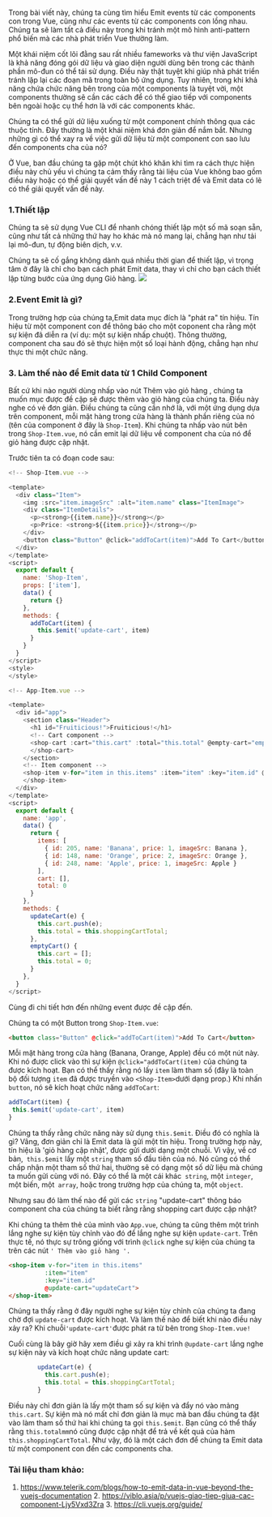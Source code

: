 Trong bài viết này, chúng ta cùng tìm hiểu Emit events  từ các components con trong Vue, cũng như các events từ các components con lồng nhau. Chúng ta sẽ làm tất cả điều này trong khi tránh một mô hình anti-pattern phổ biến mà các nhà phát triển Vue thường làm.

Một khái niệm cốt lõi đằng sau rất nhiều fameworks và thư viện JavaScript là khả năng đóng gói dữ liệu và giao diện người dùng bên trong các thành phần mô-đun có thể tái sử dụng. Điều này thật tuyệt khi giúp nhà phát triển tránh lặp lại các đoạn mã trong toàn bộ ứng dụng. Tuy nhiên, trong khi khả năng chứa chức năng bên trong của một components là tuyệt vời, một components thường sẽ cần các cách để có thể giao tiếp với components bên ngoài hoặc cụ thể hơn là với các components khác.

Chúng ta có thể gửi dữ liệu xuống từ một component chính thông qua các thuộc tính. Đây thường là một khái niệm khá đơn giản để nắm bắt. Nhưng những gì có thể xay ra về việc gửi dữ liệu từ một component con sao lưu đến components cha của nó?

Ở Vue, ban đầu chúng ta gặp một chút khó khăn khi tìm ra cách thực hiện điều này chủ yếu vì chúng ta cảm thấy rằng tài liệu của Vue không bao gồm điều này hoặc có thể giải quyết vấn đề này 1 cách triệt để và Emit data có lẽ có thể giải quyết vấn đề này.

### 1.Thiết lập

Chúng ta sẽ sử dụng Vue CLI để nhanh chóng thiết lập một số mã soạn sẵn, cũng như tất cả những thứ hay ho khác mà nó mang lại, chẳng hạn như tải lại mô-đun, tự động biên dịch, v.v. 

Chúng ta sẽ cố gắng không dành quá nhiều thời gian để thiết lập, vì trọng tâm ở đây là chỉ cho bạn cách phát Emit data, thay vì chỉ cho bạn cách thiết lập từng bước của ứng dụng Giỏ hàng. 
![](https://images.viblo.asia/d1db2e93-26fe-43a6-9fbe-8597e305b106.png)

### 2.Event Emit là gì?
 Trong trường hợp của chúng ta,Emit data mục đích là "phát ra" tín hiệu. Tín hiệu từ một component con để thông báo cho một coponent cha rằng một sự kiện đã diễn ra (ví dụ: một sự kiện nhấp chuột). Thông thường, component cha sau đó sẽ thực hiện một số loại hành động, chẳng hạn như thực thi một chức năng.
 
###  3. Làm thế nào để Emit data từ 1 Child Component
Bất cứ khi nào người dùng nhấp vào nút Thêm vào giỏ hàng , chúng ta muốn mục được đề cập sẽ được thêm vào giỏ hàng của chúng ta. Điều này nghe có vẻ đơn giản. Điều chúng ta cũng cần nhớ là, với một ứng dụng dựa trên component, mỗi mặt hàng trong cửa hàng là thành phần riêng của nó (tên của component ở đây là `Shop-Item`). Khi chúng ta nhấp vào nút bên trong `Shop-Item.vue`, nó cần emit lại dữ liệu về component cha của nó để giỏ hàng được cập nhật.


Trước tiên ta có đoạn code sau:
```js
<!-- Shop-Item.vue -->

<template>
  <div class="Item">
    <img :src="item.imageSrc" :alt="item.name" class="ItemImage">
    <div class="ItemDetails">
      <p><strong>{{item.name}}</strong></p>
      <p>Price: <strong>${{item.price}}</strong></p>
    </div>
    <button class="Button" @click="addToCart(item)">Add To Cart</button>
  </div>
</template>
<script>
  export default {
    name: 'Shop-Item',
    props: ['item'],
    data() {
      return {}
    },
    methods: {
      addToCart(item) {
        this.$emit('update-cart', item)
      }
    }
  }
</script>
<style>
</style>
```

```js
<!-- App-Item.vue -->

<template>
  <div id="app">
    <section class="Header">
      <h1 id="Fruiticious!">Fruiticious!</h1>
      <!-- Cart component -->
      <shop-cart :cart="this.cart" :total="this.total" @empty-cart="emptyCart">
      </shop-cart>
    </section>
    <!-- Item component -->
    <shop-item v-for="item in this.items" :item="item" :key="item.id" @update-cart="updateCart">
    </shop-item>
  </div>
</template>
<script>
  export default {
    name: 'app',
    data() {
      return {
        items: [
          { id: 205, name: 'Banana', price: 1, imageSrc: Banana },
          { id: 148, name: 'Orange', price: 2, imageSrc: Orange },
          { id: 248, name: 'Apple', price: 1, imageSrc: Apple }
        ],
        cart: [],
        total: 0
      }
    },
    methods: {
      updateCart(e) {
        this.cart.push(e);
        this.total = this.shoppingCartTotal;
      },
      emptyCart() {
        this.cart = [];
        this.total = 0;
      }
    },
  }
</script>
```

Cùng đi chi tiết hơn đến những event được đề cập đến.

 Chúng ta có một Button trong `Shop-Item.vue`:
 
 ```html
<button class="Button" @click="addToCart(item)">Add To Cart</button>
```
 
 Mỗi mặt hàng trong cửa hàng (Banana, Orange, Apple) đều có một nút này. Khi nó được click vào thì sự kiện `@click="addToCart(item)`  của chúng ta được kích hoạt. Bạn có thể thấy rằng nó lấy `item` làm tham số (đây là toàn bộ đối tượng `item` đã được truyền vào `<Shop-Item>`dưới dạng prop.) Khi nhấn `button`, nó sẽ kích hoạt chức năng `addToCart`:
 ```js
 addToCart(item) {
  this.$emit('update-cart', item)
}
 ```
 Chúng ta thấy rằng chức năng này sử dụng `this.$emit`. Điều đó có nghĩa là gì? Vâng, đơn giản chỉ là Emit data là gửi một tín hiệu. Trong trường hợp này, tín hiệu là 'giỏ hàng cập nhật', được gửi dưới dạng một chuỗi. Vì vậy, về cơ bản,` this.$emit` lấy một `string` tham số đầu tiên của nó. Nó cũng có thể chấp nhận một tham số thứ hai, thường sẽ có dạng một số dữ liệu mà chúng ta muốn gửi cùng với nó. Đây có thể là một cái khác` string`, một `integer`, một biến, một` array`, hoặc trong trường hợp của chúng ta, một `object`.
 
 Nhưng sau đó làm thế nào để gửi các `string` "update-cart" thông báo component cha của chúng ta biết rằng rằng shopping cart  được cập nhật?
 
 Khi chúng ta thêm thẻ <shop-item> của mình vào `App.vue`, chúng ta cũng thêm một trình lắng nghe sự kiện tùy chỉnh vào đó để lắng nghe sự kiện `update-cart`. Trên thực tế, nó thực sự trông giống với trình `@click` nghe sự kiện của chúng ta trên các nút `' Thêm vào giỏ hàng '.`
 ```html
 <shop-item v-for="item in this.items"
           :item="item"
           :key="item.id"
           @update-cart="updateCart">
</shop-item>
  ```
 Chúng ta thấy rằng ở đây người nghe sự kiện tùy chỉnh của chúng ta đang chờ đợi `update-cart` được kích hoạt. Và làm thế nào để biết khi nào điều này xảy ra? Khi chuỗi` 'update-cart' `được phát ra từ bên trong `Shop-Item.vue!`

Cuối cùng là bây giờ hãy xem điều gì xảy ra khi trình `@update-cart` lắng nghe sự kiện này và kích hoạt chức năng update cart:
```js
        updateCart(e) {
          this.cart.push(e);
          this.total = this.shoppingCartTotal;
        }
 ```
Điều này chỉ đơn giản là lấy một tham số sự kiện và đẩy nó vào mảng` this.cart`. Sự kiện mà nó mất chỉ đơn giản là mục mà ban đầu chúng ta đặt vào làm tham số thứ hai khi chúng ta gọi `this.$emit`. Bạn cũng có thể thấy rằng `this.totalmm`nó cũng được cập nhật để trả về kết quả của hàm `this.shoppingCartTotal`.
 Như vậy, đó là một cách đơn để chúng ta Emit data từ một component con đến các components cha.
###  Tài liệu tham khảo:
  1. https://www.telerik.com/blogs/how-to-emit-data-in-vue-beyond-the-vuejs-documentation
    2. https://viblo.asia/p/vuejs-giao-tiep-giua-cac-component-Ljy5Vxd3Zra
    3. https://cli.vuejs.org/guide/